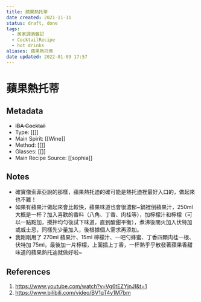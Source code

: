 ```yaml
---
title: 蘋果熱托蒂
date created: 2021-11-11
status: draft, done
tags:
  - 居家調酒雜記
  - CocktailRecipe
  - hot drinks
aliases: 蘋果熱托蒂
date updated: 2022-01-09 17:57
---
```


# 蘋果熱托蒂

## Metadata

- ~~IBA Cocktail~~
- Type: [[]]
- Main Spirit: [[Wine]]
- Method: [[]]
- Glasses: [[]]
- Main Recipe Source: [[sophia]]

## Notes

- 確實像索菲亞說的那樣，蘋果熱托迪的確可能是熱托迪裡最好入口的，做起來也不難！
- 如果有蘋果汁做起來會比較快，蘋果味道也會很濃郁~鍋裡倒蘋果汁，250ml 大概是一杯？加入喜歡的香料（八角、丁香、肉桂等），加檸檬汁和檸檬（可以一點點加，攪拌均勻後試下味道，直到酸甜平衡），煮沸後關火加入伏特加或威士忌，同樣先少量加入，後根據個人需求再添加。
- 我剛剛用了 270ml 蘋果汁、15ml 檸檬汁、一吧勺蜂蜜、丁香四顆肉桂一根、伏特加 75ml，最後加一片檸檬，上面插上丁香，一杯熱乎乎散發著蘋果香甜味道的蘋果熱托迪就做好啦~

## References

1. <https://www.youtube.com/watch?v=Vg6tEZYjnJI&t=1>
2. <https://www.bilibili.com/video/BV1qT4y1M7bm>

